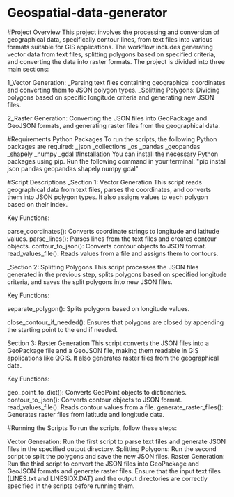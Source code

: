 # Geospatial-data-generator
#Project Overview
This project involves the processing and conversion of geographical data, specifically contour lines, from text files into various formats suitable for GIS applications. The workflow includes generating vector data from text files, splitting polygons based on specified criteria, and converting the data into raster formats. The project is divided into three main sections:

1_Vector Generation:
_Parsing text files containing geographical coordinates and converting them to JSON polygon types.
_Splitting Polygons: Dividing polygons based on specific longitude criteria and generating new JSON files.

2_Raster Generation: Converting the JSON files into GeoPackage and GeoJSON formats, and generating raster files from the geographical data.

#Requirements
Python Packages
To run the scripts, the following Python packages are required:
_json
_collections
_os
_pandas
_geopandas
_shapely
_numpy
_gdal
#Installation
You can install the necessary Python packages using pip. Run the following command in your terminal:
"pip install json pandas geopandas shapely numpy gdal"

#Script Descriptions
_Section 1: Vector Generation
This script reads geographical data from text files, parses the coordinates, and converts them into JSON polygon types. It also assigns values to each polygon based on their index.

Key Functions:

parse_coordinates(): Converts coordinate strings to longitude and latitude values.
parse_lines(): Parses lines from the text files and creates contour objects.
contour_to_json(): Converts contour objects to JSON format.
read_values_file(): Reads values from a file and assigns them to contours.

_Section 2: Splitting Polygons
This script processes the JSON files generated in the previous step, splits polygons based on specified longitude criteria, and saves the split polygons into new JSON files.

Key Functions:

separate_polygon(): 
Splits polygons based on longitude values.

close_contour_if_needed():
Ensures that polygons are closed by appending the starting point to the end if needed.

Section 3: Raster Generation
This script converts the JSON files into a GeoPackage file and a GeoJSON file, making them readable in GIS applications like QGIS. It also generates raster files from the geographical data.

Key Functions:

geo_point_to_dict(): Converts GeoPoint objects to dictionaries.
contour_to_json(): Converts contour objects to JSON format.
read_values_file(): Reads contour values from a file.
generate_raster_files(): Generates raster files from latitude and longitude data.

#Running the Scripts
To run the scripts, follow these steps:

Vector Generation: Run the first script to parse text files and generate JSON files in the specified output directory.
Splitting Polygons: Run the second script to split the polygons and save the new JSON files.
Raster Generation: Run the third script to convert the JSON files into GeoPackage and GeoJSON formats and generate raster files.
Ensure that the input text files (LINES.txt and LINESIDX.DAT) and the output directories are correctly specified in the scripts before running them.
